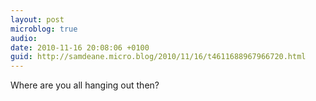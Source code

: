 ```yaml
---
layout: post
microblog: true
audio: 
date: 2010-11-16 20:08:06 +0100
guid: http://samdeane.micro.blog/2010/11/16/t4611688967966720.html
---
```

Where are you all hanging out then?
